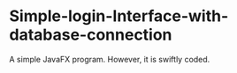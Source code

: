 # Simple-login-Interface-with-database-connection
A simple JavaFX program. However, it is swiftly coded.
